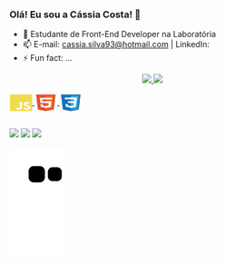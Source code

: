 ### Olá! Eu sou a Cássia Costa! 👋

- 🌱 Estudante de Front-End Developer na Laboratória
- 📫 E-mail: cassia.silva93@hotmail.com | LinkedIn: 
- ⚡ Fun fact: ...

<div align="center">
  <a href="https://github.com/CassiaCosta">
  <img height="180em" src="https://github-readme-stats.vercel.app/api?username=CassiaCosta&show_icons=true&theme=dracula&include_all_commits=true&count_private=true"/>
  <img height="180em" src="https://github-readme-stats.vercel.app/api/top-langs/?username=CassiaCosta&layout=compact&langs_count=7&theme=dracula"/>
</div>
<div style="display: inline_block"><br>
  <img align="center" alt="Cass-Js" height="30" width="40" src="https://raw.githubusercontent.com/devicons/devicon/master/icons/javascript/javascript-plain.svg">
  <img align="center" alt="Cass-HTML" height="30" width="40" src="https://raw.githubusercontent.com/devicons/devicon/master/icons/html5/html5-original.svg">
  <img align="center" alt="Cass-CSS" height="30" width="40" src="https://raw.githubusercontent.com/devicons/devicon/master/icons/css3/css3-original.svg">
</div>
  
  ##
  
<div> 
  <a href="https://www.instagram.com/euc.costa/" target="_blank"><img src="https://img.shields.io/badge/-Instagram-%23E4405F?style=for-the-badge&logo=instagram&logoColor=white" target="_blank"></a>
  <a href = "mailto:itala.decassia13@gmail.com"><img src="https://img.shields.io/badge/-Gmail-%23333?style=for-the-badge&logo=gmail&logoColor=white" target="_blank"></a>
  <a href="https://www.linkedin.com/in/cassia-costa/" target="_blank"><img src="https://img.shields.io/badge/-LinkedIn-%230077B5?style=for-the-badge&logo=linkedin&logoColor=white" target="_blank"></a> 
 
  ![Snake animation](https://github.com/CassiaCosta/CassiaCosta/blob/output/github-contribution-grid-snake.svg)
 
</div>
